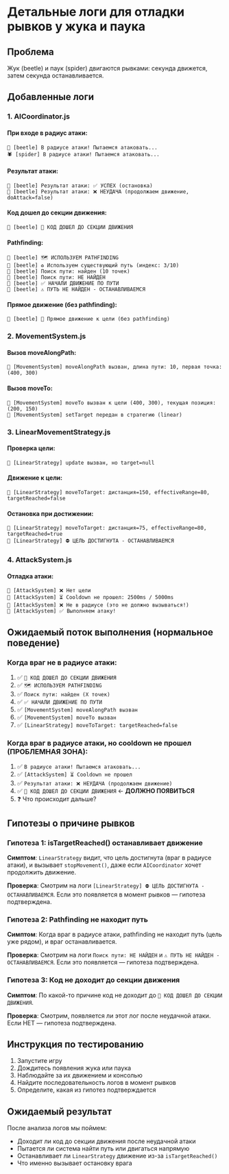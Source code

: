 # Детальные логи для отладки рывков у жука и паука

## Проблема
Жук (beetle) и паук (spider) двигаются рывками: секунда движется, затем секунда останавливается.

## Добавленные логи

### 1. AICoordinator.js

#### При входе в радиус атаки:
```
🐞 [beetle] В радиусе атаки! Пытаемся атаковать...
🕷️ [spider] В радиусе атаки! Пытаемся атаковать...
```

#### Результат атаки:
```
🐞 [beetle] Результат атаки: ✅ УСПЕХ (остановка)
🐞 [beetle] Результат атаки: ❌ НЕУДАЧА (продолжаем движение, doAttack=false)
```

#### Код дошел до секции движения:
```
🐞 [beetle] 📍 КОД ДОШЕЛ ДО СЕКЦИИ ДВИЖЕНИЯ
```

#### Pathfinding:
```
🐞 [beetle] 🗺️ ИСПОЛЬЗУЕМ PATHFINDING
🐞 [beetle] ♻️ Используем существующий путь (индекс: 3/10)
🐞 [beetle] Поиск пути: найден (10 точек)
🐞 [beetle] Поиск пути: НЕ НАЙДЕН
🐞 [beetle] ✅ НАЧАЛИ ДВИЖЕНИЕ ПО ПУТИ
🐞 [beetle] ⚠️ ПУТЬ НЕ НАЙДЕН - ОСТАНАВЛИВАЕМСЯ
```

#### Прямое движение (без pathfinding):
```
🐞 [beetle] 🏃 Прямое движение к цели (без pathfinding)
```

### 2. MovementSystem.js

#### Вызов moveAlongPath:
```
🐞 [MovementSystem] moveAlongPath вызван, длина пути: 10, первая точка: (400, 300)
```

#### Вызов moveTo:
```
🐞 [MovementSystem] moveTo вызван к цели (400, 300), текущая позиция: (200, 150)
🐞 [MovementSystem] setTarget передан в стратегию (linear)
```

### 3. LinearMovementStrategy.js

#### Проверка цели:
```
🐞 [LinearStrategy] update вызван, но target=null
```

#### Движение к цели:
```
🐞 [LinearStrategy] moveToTarget: дистанция=150, effectiveRange=80, targetReached=false
```

#### Остановка при достижении:
```
🐞 [LinearStrategy] moveToTarget: дистанция=75, effectiveRange=80, targetReached=true
🐞 [LinearStrategy] ⛔ ЦЕЛЬ ДОСТИГНУТА - ОСТАНАВЛИВАЕМСЯ
```

### 4. AttackSystem.js

#### Отладка атаки:
```
🐞 [AttackSystem] ❌ Нет цели
🐞 [AttackSystem] ⏳ Cooldown не прошел: 2500ms / 5000ms
🐞 [AttackSystem] ❌ Не в радиусе (это не должно вызываться!)
🐞 [AttackSystem] ✅ Выполняем атаку!
```

## Ожидаемый поток выполнения (нормальное поведение)

### Когда враг не в радиусе атаки:
1. ✅ `📍 КОД ДОШЕЛ ДО СЕКЦИИ ДВИЖЕНИЯ`
2. ✅ `🗺️ ИСПОЛЬЗУЕМ PATHFINDING`
3. ✅ `Поиск пути: найден (X точек)`
4. ✅ `✅ НАЧАЛИ ДВИЖЕНИЕ ПО ПУТИ`
5. ✅ `[MovementSystem] moveAlongPath вызван`
6. ✅ `[MovementSystem] moveTo вызван`
7. ✅ `[LinearStrategy] moveToTarget: targetReached=false`

### Когда враг в радиусе атаки, но cooldown не прошел (ПРОБЛЕМНАЯ ЗОНА):
1. ✅ `В радиусе атаки! Пытаемся атаковать...`
2. ✅ `[AttackSystem] ⏳ Cooldown не прошел`
3. ✅ `Результат атаки: ❌ НЕУДАЧА (продолжаем движение)`
4. ✅ `📍 КОД ДОШЕЛ ДО СЕКЦИИ ДВИЖЕНИЯ` ← **ДОЛЖНО ПОЯВИТЬСЯ**
5. ❓ Что происходит дальше?

## Гипотезы о причине рывков

### Гипотеза 1: isTargetReached() останавливает движение
**Симптом**: `LinearStrategy` видит, что цель достигнута (враг в радиусе атаки), и вызывает `stopMovement()`, даже если `AICoordinator` хочет продолжить движение.

**Проверка**: Смотрим на логи `[LinearStrategy] ⛔ ЦЕЛЬ ДОСТИГНУТА - ОСТАНАВЛИВАЕМСЯ`. Если это появляется в момент рывков — гипотеза подтверждена.

### Гипотеза 2: Pathfinding не находит путь
**Симптом**: Когда враг в радиусе атаки, pathfinding не находит путь (цель уже рядом), и враг останавливается.

**Проверка**: Смотрим на логи `Поиск пути: НЕ НАЙДЕН` и `⚠️ ПУТЬ НЕ НАЙДЕН - ОСТАНАВЛИВАЕМСЯ`. Если это появляется — гипотеза подтверждена.

### Гипотеза 3: Код не доходит до секции движения
**Симптом**: По какой-то причине код не доходит до `📍 КОД ДОШЕЛ ДО СЕКЦИИ ДВИЖЕНИЯ`.

**Проверка**: Смотрим, появляется ли этот лог после неудачной атаки. Если НЕТ — гипотеза подтверждена.

## Инструкция по тестированию

1. Запустите игру
2. Дождитесь появления жука или паука
3. Наблюдайте за их движением и консолью
4. Найдите последовательность логов в момент рывков
5. Определите, какая из гипотез подтверждается

## Ожидаемый результат

После анализа логов мы поймем:
- Доходит ли код до секции движения после неудачной атаки
- Пытается ли система найти путь или двигаться напрямую
- Останавливает ли `LinearStrategy` движение из-за `isTargetReached()`
- Что именно вызывает остановку врага

